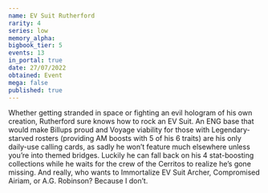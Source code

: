 ```yaml
---
name: EV Suit Rutherford
rarity: 4
series: low
memory_alpha:
bigbook_tier: 5
events: 13
in_portal: true
date: 27/07/2022
obtained: Event
mega: false
published: true
---
```


Whether getting stranded in space or fighting an evil hologram of his own creation, Rutherford sure knows how to rock an EV Suit. An ENG base that would make Billups proud and Voyage viability for those with Legendary-starved rosters (providing AM boosts with 5 of his 6 traits) are his only daily-use calling cards, as sadly he won’t feature much elsewhere unless you’re into themed bridges. Luckily he can fall back on his 4 stat-boosting collections while he waits for the crew of the Cerritos to realize he’s gone missing. And really, who wants to Immortalize EV Suit Archer, Compromised Airiam, or A.G. Robinson? Because I don’t.
